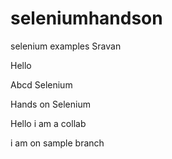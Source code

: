# seleniumhandson
selenium examples
Sravan



Hello


Abcd 
Selenium


Hands on Selenium



Hello i am a collab


 i am on sample branch
